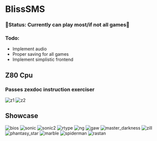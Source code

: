 # BlissSMS
### 🌟Status: Currently can play most/if not all games🌟
### Todo: 
  - Implement audio
  - Proper saving for all games
  - Implement simplistic frontend

## Z80 Cpu
### Passes zexdoc instruction exerciser
![z1](https://user-images.githubusercontent.com/34993144/160028567-641ce293-d2ab-4a33-9539-2243d24bcce4.png)
![z2](https://user-images.githubusercontent.com/34993144/160028578-d5e68b2f-31a1-46b7-9a26-46a087ab4cb4.png)


## Showcase
![bios](https://user-images.githubusercontent.com/34993144/163687633-6991ab62-df75-4daa-bdb8-ed2120135635.png)
![sonic](https://user-images.githubusercontent.com/34993144/163687751-a5e83706-0801-40aa-8e3b-dbdb35b82336.PNG)
![sonic2](https://user-images.githubusercontent.com/34993144/163687753-6a157a27-a304-4c68-8800-da644ae3f319.PNG)
![rtype](https://user-images.githubusercontent.com/34993144/163687757-2a14501a-7732-4a83-9858-6a1470d39a09.PNG)
![ng](https://user-images.githubusercontent.com/34993144/163687763-2f2f8bb9-3624-4e37-a21e-289b10b43413.PNG)
![gaw](https://user-images.githubusercontent.com/34993144/163687766-75b7b01c-89f6-4d76-8a9c-59c34a39b574.PNG)
![master_darkness](https://user-images.githubusercontent.com/34993144/163687768-f8cbebb0-e462-47c5-9cac-219e0b7dd578.PNG)
![zill](https://user-images.githubusercontent.com/34993144/163687774-b6d0e7e0-ef2d-47cf-8317-f90f28b34794.PNG)
![phantasy_star](https://user-images.githubusercontent.com/34993144/163687777-1d9e8145-4f1d-446d-9938-b902225eb2c5.PNG)
![marble](https://user-images.githubusercontent.com/34993144/163687780-fffce82c-1905-466c-ba97-5fb9e1d47ced.PNG)
![spiderman](https://user-images.githubusercontent.com/34993144/163687866-e1194db0-adc5-4cc7-a40f-2efc0b29751d.png)
![rastan](https://user-images.githubusercontent.com/34993144/163687869-1991f356-4d15-4ff5-88f6-0dfdfc279f13.PNG)
